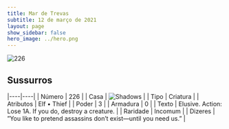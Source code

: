 ```yaml
---
title: Mar de Trevas
subtitle: 12 de março de 2021
layout: page
show_sidebar: false
hero_image: ../hero.png
---
```


![226](https://cdn.keyforgegame.com/media/card_front/pt/496_226_XFVPRQG8GG65_pt.png)

## Sussurros

|----|----|
| Número | 226 |
| Casa | ![Shadows](https://archonarcana.com/images/thumb/e/ee/Shadows.png/22px-Shadows.png "Sombras") |
| Tipo | Criatura |
| Atributos | Elf • Thief |
| Poder | 3 |
| Armadura | 0 |
| Texto | Elusive.  Action: Lose 1A. If you do, destroy a creature. |
| Raridade | Incomum |
| Dizeres | ”You like to pretend assassins don’t exist—until you need us.” |
